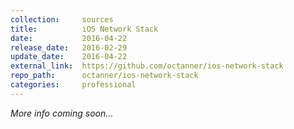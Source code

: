```yaml
---
collection:     sources
title:          iOS Network Stack
date:           2016-04-22
release_date:   2016-02-29
update_date:    2016-04-22
external_link:  https://github.com/octanner/ios-network-stack
repo_path:      octanner/ios-network-stack
categories:     professional
---
```


_More info coming soon…_
